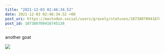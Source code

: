 ```yaml
---
title: "2021-12-03 02:46:34.52"
date: 2021-12-03 02:46:34.52 +00
post_uri: https://mastodon.social/users/gravely/statuses/107380709416745138
post_id: 107380709416745138
---
```

another goat


![](/images/107380707714259153.png)

